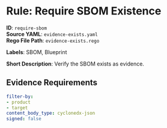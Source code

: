 # Rule: Require SBOM Existence

**ID**: `require-sbom`  
**Source YAML**: `evidence-exists.yaml`  
**Rego File Path**: `evidence-exists.rego`  

**Labels**: SBOM, Blueprint

**Short Description**: Verify the SBOM exists as evidence.

## Evidence Requirements

```yaml
filter-by:
- product
- target
content_body_type: cyclonedx-json
signed: false
```
